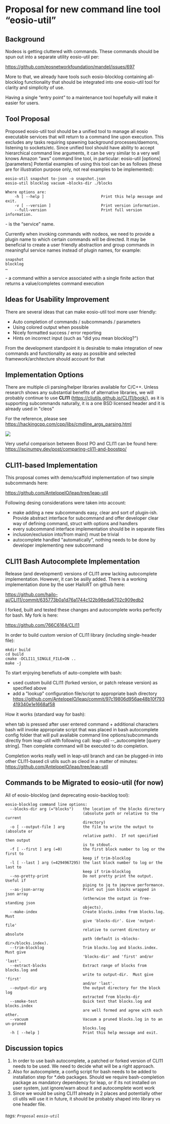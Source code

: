 # Proposal for new command line tool “eosio-util”

Background
---
Nodeos is getting cluttered with commands. These commands should be spun out into a separate utility eosio-util per:

https://github.com/eosnetworkfoundation/mandel/issues/697

More to that, we already have tools such eosio-blocklog containing all-blocklog functionality that should be integrated into one eosio-util tool for clarity and simplicity of use.

Having a single “entry point” to a maintenance tool hopefully will make it easier for users.


Tool Proposal
---
Proposed eosio-util tool should be a unified tool to manage all eosio executable services that will return to a command line upon execution. This excludes any tasks requiring spawning background processes/daemons, listening to sockets/etc.
Since unified tool should have ability to accept hierarchical command line arguments, it can be very similar to a very well knows Amazon “aws” command line tool, in particular:
eosio-util [options] <command> <subcommand> [parameters]
Potential examples of using this tool can be as follows (these are for illustration purpose only, not real examples to be implemented):

    eosio-util snapshot to-json -o snapshot.json
    eosio-util blocklog vacuum –blocks-dir ./blocks

    Where options are:
        -h [ --help ]                         Print this help message and exit.
        -v [ --version ]                      Print version information.
        --full-version                        Print full version information.



<command> - is the “service” name.

Currently when invoking commands with nodeos, we need to provide a plugin name to which certain commands will be directed. It may be beneficial to create a user friendly abstraction and group commands in meaningful service names instead of plugin names, for example:

    snapshot
    blocklog
    …

<subcommand> - a command within a service associated with a single finite action that returns a value/completes command execution

Ideas for Usability Improvement
---
There are several ideas that can make eosio-util tool more user friendly:


- Auto completion of commands / subcommands / parameters
- Using colored output when possible
- Nicely formatted success / error reporting
- Hints on incorrect input (such as "did you mean blocklog?")


From the development standpoint it is desirable to make integration of new commands and functionality as easy as possible and selected framework/architecture should account for that

Implementation Options
---
There are multiple cli parsing/helper libraries available for C/C++. Unless research shows any substantial benefits of alternative libraries, we will probably continue to use **CLI11** (https://cliutils.github.io/CLI11/book/), as it is supporting subcommands naturally, it is a one BSD licensed header and it is already used in "cleos"

For the reference, please see https://hackingcpp.com/cpp/libs/cmdline_args_parsing.html

![](https://hackmd.io/_uploads/BJv6ZqxA9.png)

Very useful comparison between Boost PO and CLI11 can be found here:
https://iscinumpy.dev/post/comparing-cli11-and-boostpo/

CLI11-based Implementation
---
This proposal comes with demo/scaffold implementation of two simple subcommands here:

https://github.com/AntelopeIO/leap/tree/leap-util

Following desing considerations were taken into account:
- make adding a new subcommands easy, clear and sort of plugin-ish. Provide abstract interface for subcommand and offer developer clear way of defining command, struct with options and handlers
- every subcommand interface implementation should be in separate files
- inclusion/exclusion into/from main() must be trivial
- autocomplete handled "automatically", nothing needs to be done by developer implementing new subcommand


CLI11 Bash Autocomplete Implementation
---
Release (and development) versions of CLI11 arew lacking autocomplete implementation. However, it can be asilly added. There is a working implementation done by the user HailoRT on github here:

https://github.com/hailo-ai/CLI11/commit/635773b0a1d76a1744c122b98eda6702c909edb2

I forked, built and tested these changes and autocomplete works perfectly for bash. My fork is here:

https://github.com/766C6164/CLI11

In order to build custom version of CLI11 library (including single-header file):

    mkdir build
    cd build
    cmake -DCLI11_SINGLE_FILE=ON ..
    make -j

To start enjoying benefiuts of auto-complete with bash:
- used custom build CLI11 (forked version, or patch release version) as specified above
- add a "lookup" configuration file/script to appropriate bash directory https://github.com/AntelopeIO/leap/commit/97c19806d956ae48b10f793419340e1e1668af58

How it works (standard way for bash):

when tab is pressed after user entered command + additional characters bash will invoke appropriate script that was placed in bash autocomplete config folder that will pull available command line options/subcommands directly from leap-util with following call: leap-util --_autocomplete [query string]. Then complete command will be executed to do completion.

Completion works really well in leap-util branch and can be plugged-in into other CLI11-based cli utils such as cleod in a matter of minutes:
https://github.com/AntelopeIO/leap/tree/leap-util


Commands to be Migrated to eosio-util (for now)
---

All of eosio-blocklog (and deprecating eosio-backlog tool):


    eosio-blocklog command line options:
      --blocks-dir arg (="blocks")    the location of the blocks directory
                                      (absolute path or relative to the current
                                      directory)
      -o [ --output-file ] arg        the file to write the output to (absolute or
                                      relative path).  If not specified then output
                                      is to stdout.
      -f [ --first ] arg (=0)         the first block number to log or the first to
                                      keep if trim-blocklog
      -l [ --last ] arg (=4294967295) the last block number to log or the last to
                                      keep if trim-blocklog
      --no-pretty-print               Do not pretty print the output.  Useful if
                                      piping to jq to improve performance.
      --as-json-array                 Print out json blocks wrapped in json array
                                      (otherwise the output is free-standing json
                                      objects).
      --make-index                    Create blocks.index from blocks.log. Must
                                      give 'blocks-dir'. Give 'output-file'
                                      relative to current directory or absolute
                                      path (default is <blocks-dir>/blocks.index).
      --trim-blocklog                 Trim blocks.log and blocks.index. Must give
                                      'blocks-dir' and 'first' and/or 'last'.
      --extract-blocks                Extract range of blocks from blocks.log and
                                      write to output-dir.  Must give 'first'
                                      and/or 'last'.
      --output-dir arg                the output directory for the block log
                                      extracted from blocks-dir
      --smoke-test                    Quick test that blocks.log and blocks.index
                                      are well formed and agree with each other.
      --vacuum                        Vacuum a pruned blocks.log in to an un-pruned
                                      blocks.log
      -h [ --help ]                   Print this help message and exit.

Discussion topics
---

1. In order to use bash autocomplete, a patched or forked version of CLI11 needs to be used. We need to decide what will be a right approach.
2. Also for autocomplete, a config script for bash needs to be added to installation step for *.deb packages. Should we require bash-completion package as mandatory dependency for leap, or if its not installed on user system, just ignore/warn about it and autocomplete wont work
3. Since we would be using CLI11 already in 2 places and potentially other cli utils will use it in future, it should be probably shaped into library vs one header file.

###### tags: `Proposal` `eosio-util`
